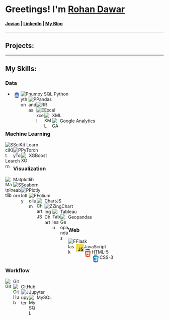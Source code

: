 # Greetings! I'm [Rohan Dawar][website]
#### [Jovian](http://jovian.ai/rohan-dawar) | [LinkedIn](https://www.linkedin.com/in/rohan-dawar/) | [My Blog](https://www.rohandawar.com/blog)
---
## Projects:

---
## My Skills:

### Data
- numpy
<img src="https://raw.githubusercontent.com/github/explore/80688e429a7d4ef2fca1e82350fe8e3517d3494d/topics/sql/sql.png" alt="SQL" width = "25px" style="float: left;" /> SQL
<img src="https://logos-download.com/wp-content/uploads/2016/10/Python_logo_icon.png" alt="Python" width = "25px" style="float: left;" /> Python <br />
<img src="https://pandas.pydata.org/static/img/pandas_mark.svg" alt="Pandas" width = "25px" style="float: left;" /> Pandas <br />
<img src="https://www.r-project.org/logo/Rlogo.png" alt="R" width = "25px" style="float: left;" /> R <br />
<img src="https://upload.wikimedia.org/wikipedia/commons/thumb/3/34/Microsoft_Office_Excel_(2019%E2%80%93present).svg/2203px-Microsoft_Office_Excel_(2019%E2%80%93present).svg.png" alt="Excel" width = "25px" style="float: left;" /> Excel <br/>
<img src="https://png.pngtree.com/element_our/png_detail/20181227/xml-vector-icon-png_287418.jpg" alt="XML" width = "25px" style="float: left;" /> XML <br />
<img src="https://upload.wikimedia.org/wikipedia/commons/7/77/GAnalytics.svg" alt="GA" width = "25px" style="float: left;" /> Google Analytics

### Machine Learning
<img src="https://upload.wikimedia.org/wikipedia/commons/thumb/0/05/Scikit_learn_logo_small.svg/1200px-Scikit_learn_logo_small.svg.png" alt="SciKit Learn" width = "25px" style="float: left;" /> SciKit Learn <br />
<img src="https://pytorch.org/assets/images/pytorch-logo.png" alt="PyTorch" width = "25px" style="float: left;" /> PyTorch <br />
<img src="https://upload.wikimedia.org/wikipedia/commons/6/69/XGBoost_logo.png" alt="XG" width = "25px" style="float: left;" /> XGBoost <br />


### Visualization
<img src="https://matplotlib.org/_static/logo2_compressed.svg" alt="Matplotlib" width = "25px" style="float: left;" /> Matplotlib <br />
<img src="https://files.ai-pool.com/a/21155149cb560f48f085a21264277c3c.png" alt="Seaborn" width = "25px" style="float: left;" /> Seaborn <br />
<img src="https://upload.wikimedia.org/wikipedia/commons/thumb/3/37/Plotly-logo-01-square.png/1200px-Plotly-logo-01-square.png" alt="Plotly" width = "25px" style="float: left;" /> Plotly <br />
<img src="http://python-visualization.github.io/folium/_images/folium_logo.jpg" alt="Folium" width = "25px" style="float: left;" /> Folium <br />
<img src="https://www.chartjs.org/img/chartjs-logo.svg" alt="ChartJS" width = "25px" style="float: left;" /> ChartJS <br />
<img src="https://storage.googleapis.com/zingchart-blog/zing-content/2016/06/Zinchart-Logo-1.png" alt="ZingChart" width = "25px" style="float: left;" /> ZingChart <br />
<img src="https://www.lib.washington.edu/dataservices/images/Tableau_Software_logo.png/image" alt="Tableau" width = "25px" style="float: left;" /> Tableau <br />
<img src="https://geopandas.org/_static/geopandas_logo_web.svg" alt="Geopandas" width = "25px" style="float: left;" /> Geopandas <br />

### Web
<img src="https://cdn.freebiesupply.com/logos/large/2x/flask-logo-png-transparent.png" alt="Flask" width = "25px" style="float: left;" /> Flask <br />
<img src="https://raw.githubusercontent.com/github/explore/80688e429a7d4ef2fca1e82350fe8e3517d3494d/topics/javascript/javascript.png" alt="JavaScript" width = "25px" style="float: left;" /> JavaScript <br />
<img src="https://raw.githubusercontent.com/github/explore/80688e429a7d4ef2fca1e82350fe8e3517d3494d/topics/html/html.png" alt="HTML5" width = "25px" style="float: left;" /> HTML-5 <br />
<img src="https://raw.githubusercontent.com/github/explore/80688e429a7d4ef2fca1e82350fe8e3517d3494d/topics/css/css.png" alt="CSS3" width = "25px" style="float: left;" /> CSS-3

### Workflow
<img src="https://git-scm.com/images/logos/downloads/Git-Icon-1788C.png" alt="Git" width = "25px" style="float: left;" /> Git <br />
<img src="https://cdn-icons-png.flaticon.com/512/25/25231.png" alt="GitHub" width = "25px" style="float: left;" /> GitHub <br />
<img src="https://upload.wikimedia.org/wikipedia/commons/thumb/3/38/Jupyter_logo.svg/883px-Jupyter_logo.svg.png" alt="Jupyter" width = "25px" style="float: left;" /> Jupyter <br />
<img src="https://1000logos.net/wp-content/uploads/2020/08/MySQL-Logo.png" alt="MySQL" width = "25px" style="float: left;" /> MySQL

[website]: https://www.rohandawar.com/
